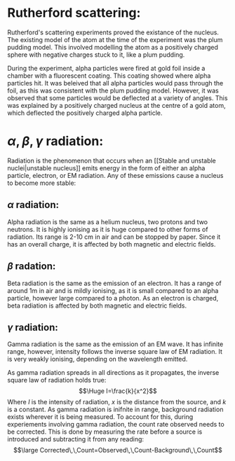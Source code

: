 
# Rutherford scattering:

Rutherford's scattering experiments proved the existance of the nucleus. The existing model of the atom at the time of the experiment was the plum pudding model. This involved modelling the atom as a positively charged sphere with negative charges stuck to it, like a plum pudding.

During the experiment, alpha particles were fired at gold foil inside a chamber with a fluorescent coating. This coating showed where alpha particles hit. It was beleived that all alpha particles would pass through the foil, as this was consistent with the plum pudding model. However, it was observed that some particles would be deflected at a variety of angles. This was explained by a positively charged nucleus at the centre of a gold atom, which deflected the positively charged alpha particle.

# $\alpha, \beta, \gamma$ radiation:

Radiation is the phenomenon that occurs when an [[Stable and unstable nuclei|unstable nucleus]] emits energy in the form of either an alpha particle, electron, or EM radiation. Any of these emissions cause a nucleus to become more stable:

## $\alpha$ radiation:

Alpha radiation is the same as a helium nucleus, two protons and two neutrons. It is highly ionising as it is huge compared to other forms of radiation. Its range is 2-10 cm in air and can be stopped by paper. Since it has an overall charge, it is affected by both magnetic and electric fields.

##  $\beta$ radation:

Beta radiation is the same as the emission of an electron. It has a range of around 1m in air and is mildly ionising, as it is small compared to an alpha particle, however large compared to a photon. As an electron is charged, beta radiation is affected by both magnetic and electric fields.

## $\gamma$ radiation:

Gamma radiation is the same as the emission of an EM wave. It has infinite range, however, intensity follows the inverse square law of EM radiation. It is very weakly ionising, depending on the wavelength emitted.

As gamma radiation spreads in all directions as it propagates, the inverse square law of radiation holds true:
$$\Huge I=\frac{k}{x^2}$$
Where $I$ is the intensity of radiation, $x$ is the distance from the source, and $k$ is a constant. As gamma radiation is inifnite in range, background radiation exists wherever it is being measured. To account for this, during experiements involving gamma radiation, the count rate observed needs to be corrected. This is done by measuring the rate before a source is introduced and subtracting it from any reading:
$$\large Corrected\,\,Count=Observed\,\,Count-Background\,\,Count$$
